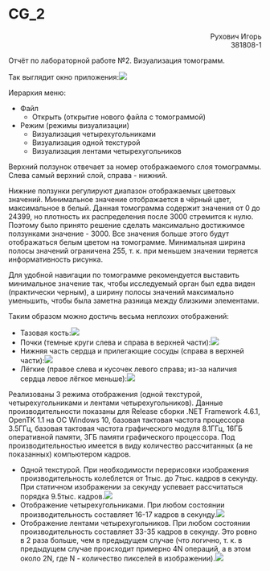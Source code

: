 # CG_2

<div style="text-align:right">Рухович Игорь</div>
<div style="text-align:right">381808-1</div>

Отчёт по лабораторной работе №2. Визуализация томограмм.

Так выглядит окно приложения:![](screenshots/main_screen.png)

Иерархия меню:

- Файл
  - Открыть (открытие нового файла с томограммой)
- Режим (режимы визуализации)
  - Визуализация четырехугольниками
  - Визуализация одной текстурой
  - Визуализация лентами четырехугольников

Верхний ползунок отвечает за номер отображаемого слоя томограммы. Слева самый верхний слой, справа - нижний.

Нижние ползунки регулируют диапазон отображаемых цветовых значений. Минимальное значение отображается в чёрный цвет, максимальное в белый. Данная томограмма содержит значения от 0 до 24399, но плотность их распределения после 3000 стремится к нулю. Поэтому было принято решение сделать максимально достижимое ползунками значение - 3000. Все значения больше этого будут отображаться белым цветом на томограмме. Минимальная ширина полосы значений ограничена 255, т. к. при меньшем значении теряется информативность рисунка.

Для удобной навигации по томограмме рекомендуется выставить минимальное значение так, чтобы исследуемый орган был едва виден (практически черным), а ширину полосы значений максимально уменьшить, чтобы была заметна разница между близкими элементами.

Таким образом можно достичь весьма неплохих отображений:

- Тазовая кость:![](screenshots/pelvic_bone.png)
- Почки (темные круги слева и справа в верхней части):![](screenshots/kidneys.png)
- Нижняя часть сердца и прилегающие сосуды (справа в верхней части):![](screenshots/heart_and_blood_vessels.png)
- Лёгкие (правое слева и кусочек левого справа; из-за наличия сердца левое лёгкое меньше):![](screenshots/lungs.png)

Реализованы 3 режима отображения (одной текстурой, четырехугольниками и лентами четырехугольников). Данные производительности показаны для Release сборки .NET Framework 4.6.1, OpenTK 1.1 на ОС Windows 10, базовая тактовая частота процессора 3.5ГГц, базовая тактовая частота графического модуля 8.1ГГц, 16ГБ оперативной памяти, 3ГБ памяти графического процессора. Под производительностью имеется в виду количество рассчитанных (а не показанных) компьютером кадров.

- Одной текстурой. При необходимости перерисовки изображения производительность колеблется от 1тыс. до 7тыс. кадров в секунду. При статичном изображении за секунду успевает рассчитаться порядка 9.5тыс. кадров.![](screenshots/one_texture.png)
- Отображение четырехугольниками. При любом состоянии производительность составляет 16-17 кадров в секунду.![](screenshots/quads.png)
- Отображение лентами четырехугольников. При любом состоянии производительность составляет 33-35 кадров в секунду. Это ровно в 2 раза больше, чем в предыдущем случае (что логично, т. к. в предыдущем случае происходит примерно 4N операций, а в этом около 2N, где N - количество пикселей в изображении).![](screenshots/quad_strip.png)

